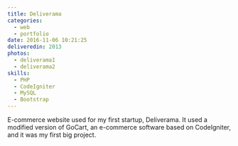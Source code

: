 ```yaml
---
title: Deliverama
categories:
  - web
  - portfolio
date: 2016-11-06 10:21:25
deliveredin: 2013
photos:
  - deliverama1
  - deliverama2
skills:
  - PHP
  - CodeIgniter
  - MySQL
  - Bootstrap
---
```

E-commerce website used for my first startup, Deliverama. It used a modified version of GoCart, an e-commerce software based on CodeIgniter, and it was my first big project.
